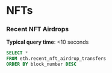# NFTs

### Recent NFT Airdrops

**Typical query time**: <10 seconds

```sql
SELECT * 
FROM eth.recent_nft_airdrop_transfers 
ORDER BY block_number DESC
```
